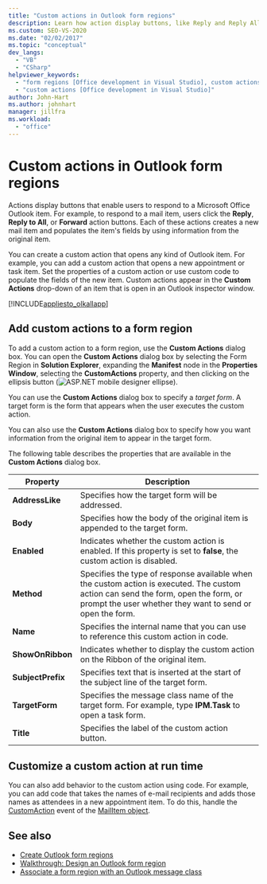 ```yaml
---
title: "Custom actions in Outlook form regions"
description: Learn how action display buttons, like Reply and Reply All, enable users to respond to a Microsoft Office Outlook item.
ms.custom: SEO-VS-2020
ms.date: "02/02/2017"
ms.topic: "conceptual"
dev_langs:
  - "VB"
  - "CSharp"
helpviewer_keywords:
  - "form regions [Office development in Visual Studio], custom actions"
  - "custom actions [Office development in Visual Studio]"
author: John-Hart
ms.author: johnhart
manager: jillfra
ms.workload:
  - "office"
---
```

# Custom actions in Outlook form regions
  Actions display buttons that enable users to respond to a Microsoft Office Outlook item. For example, to respond to a mail item, users click the **Reply**, **Reply to All**, or **Forward** action buttons. Each of these actions creates a new mail item and populates the item's fields by using information from the original item.

 You can create a custom action that opens any kind of Outlook item. For example, you can add a custom action that opens a new appointment or task item. Set the properties of a custom action or use custom code to populate the fields of the new item. Custom actions appear in the **Custom Actions** drop-down of an item that is open in an Outlook inspector window.

 [!INCLUDE[appliesto_olkallapp](../vsto/includes/appliesto-olkallapp-md.md)]

## Add custom actions to a form region
 To add a custom action to a form region, use the **Custom Actions** dialog box. You can open the **Custom Actions** dialog box by selecting the Form Region in **Solution Explorer**, expanding the **Manifest** node in the **Properties Window**, selecting the **CustomActions** property, and then clicking on the ellipsis button (![ASP.NET mobile designer ellipse](../sharepoint/media/mwellipsis.gif "ASP.NET Mobile Designer ellipse")).

 You can use the **Custom Actions** dialog box to specify a *target form*. A target form is the form that appears when the user executes the custom action.

 You can also use the **Custom Actions** dialog box to specify how you want information from the original item to appear in the target form.

 The following table describes the properties that are available in the **Custom Actions** dialog box.

|Property|Description|
|--------------|-----------------|
|**AddressLike**|Specifies how the target form will be addressed.|
|**Body**|Specifies how the body of the original item is appended to the target form.|
|**Enabled**|Indicates whether the custom action is enabled. If this property is set to **false**, the custom action is disabled.|
|**Method**|Specifies the type of response available when the custom action is executed. The custom action can send the form, open the form, or prompt the user whether they want to send or open the form.|
|**Name**|Specifies the internal name that you can use to reference this custom action in code.|
|**ShowOnRibbon**|Indicates whether to display the custom action on the Ribbon of the original item.|
|**SubjectPrefix**|Specifies text that is inserted at the start of the subject line of the target form.|
|**TargetForm**|Specifies the message class name of the target form. For example, type **IPM.Task** to open a task form.|
|**Title**|Specifies the label of the custom action button.|

## Customize a custom action at run time
 You can also add behavior to the custom action using code. For example, you can add code that takes the names of e-mail recipients and adds those names as attendees in a new appointment item. To do this, handle the [CustomAction](/office/vba/api/Outlook.MailItem.CustomAction) event of the [MailItem object](/office/vba/api/Outlook.MailItem).

## See also
- [Create Outlook form regions](../vsto/creating-outlook-form-regions.md)
- [Walkthrough: Design an Outlook form region](../vsto/walkthrough-designing-an-outlook-form-region.md)
- [Associate a form region with an Outlook message class](../vsto/associating-a-form-region-with-an-outlook-message-class.md)
